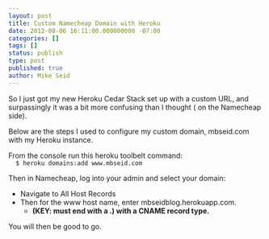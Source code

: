 ```yaml
---
layout: post
title: Custom Namecheap Domain with Heroku
date: 2012-08-06 16:11:00.000000000 -07:00
categories: []
tags: []
status: publish
type: post
published: true
author: Mike Seid
---
```

So I just got my new Heroku Cedar Stack set up with a custom URL, and surpassingly it was a bit more confusing than I thought ( on the Namecheap side).

Below are the steps I used to configure my custom domain, mbseid.com with my Heroku instance.

From the console run this heroku toolbelt command:  
 `  
$ heroku domains:add www.mbseid.com  
`

Then in Namecheap, log into your admin and select your domain:

*   Navigate to All Host Records
*   Then for the www host name, enter mbseidblog.herokuapp.com.
    *   **(KEY: must end with a .) with a CNAME record type.**

You will then be good to go.
